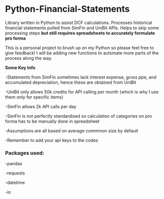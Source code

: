 # Python-Financial-Statements
Library written in Python to assist DCF calculations. Processes historical financial statements pulled from SimFin and UniBit APIs. Helps to skip some processing steps **but still requires spreadsheets to accurately formulate pro forma** 

This is a personal project to brush up on my Python so please feel free to give feedback! I will be adding new functions to automate more parts of the process along the way.

**Some Key Info**

-Statements from SimFin sometimes lack interest expense, gross ppe, and accumulated depreciation, hence these are obtained from UniBit

-UniBit only allows 50k credits for API calling per month (which is why I use them only for specific items)

-SimFin allows 2k API calls per day

-SimFin is not perfectly standardised so calculation of categories on pro forma has to be manually done in spreadsheet

-Assumptions are all based on average commmon size by default

-Remember to add your api keys to the codes

### Packages used: ###
-pandas

-requests

-datetime

-io

